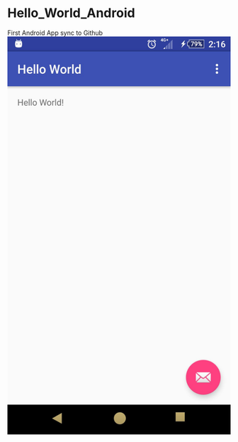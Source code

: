 # Hello_World_Android
First Android App sync to Github
![alt tag](https://raw.githubusercontent.com/Alandrea1209/Hello_World_Android/master/151608.jpg)
